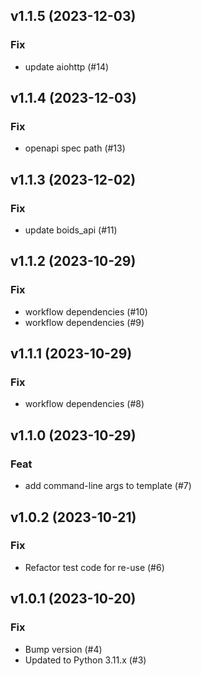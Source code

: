 ## v1.1.5 (2023-12-03)

### Fix

- update aiohttp (#14)

## v1.1.4 (2023-12-03)

### Fix

- openapi spec path (#13)

## v1.1.3 (2023-12-02)

### Fix

- update boids_api (#11)

## v1.1.2 (2023-10-29)

### Fix

- workflow dependencies (#10)
- workflow dependencies (#9)

## v1.1.1 (2023-10-29)

### Fix

- workflow dependencies (#8)

## v1.1.0 (2023-10-29)

### Feat

- add command-line args to template (#7)

## v1.0.2 (2023-10-21)

### Fix

- Refactor test code for re-use (#6)

## v1.0.1 (2023-10-20)

### Fix

- Bump version (#4)
- Updated to Python 3.11.x (#3)
